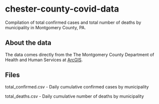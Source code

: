 # chester-county-covid-data

Compilation of total confirmed cases and total number of deaths by municipality in Montgomery County, PA.

## About the data

The data comes directly from the The Montgomery County Department of Health and Human Services at [ArcGIS](www.arcgis.com/home/item.html?id=b31b6c48463c4ea98a57fe23df18fe62&view=list#overview).

## Files
total_confirmed.csv - Daily cumulative confirmed cases by municipality

total_deaths.csv - Daily cumulative number of deaths by municipality
